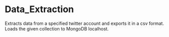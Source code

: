 # Data_Extraction
Extracts data from a specified twitter account and exports it in a csv format.
Loads the given collection to MongoDB localhost.
